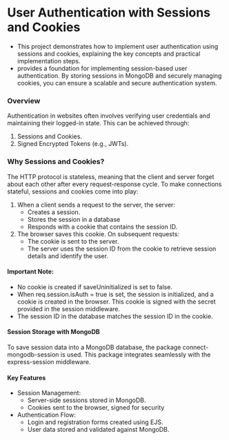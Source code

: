 # User Authentication with Sessions and Cookies

- This project demonstrates how to implement user authentication using sessions and cookies, explaining the key concepts and practical implementation steps.
- provides a foundation for implementing session-based user authentication. By storing sessions in MongoDB and securely managing cookies, you can ensure a scalable and secure authentication system.

### Overview

Authentication in websites often involves verifying user credentials and maintaining their logged-in state. This can be achieved through:
1. Sessions and Cookies.
2. Signed Encrypted Tokens (e.g., JWTs).

### Why Sessions and Cookies?

The HTTP protocol is stateless, meaning that the client and server forget about each other after every request-response cycle. To make connections stateful, sessions and cookies come into play:
1. When a client sends a request to the server, the server:
   - Creates a session.
   - Stores the session in a database
   - Responds with a cookie that contains the session ID.
2. The browser saves this cookie. On subsequent requests:
   - The cookie is sent to the server.
   - The server uses the session ID from the cookie to retrieve session details and identify the user.

#### Important Note:
- No cookie is created if saveUninitialized is set to false.
- When req.session.isAuth = true is set, the session is initialized, and a cookie is created in the browser. This cookie is signed with the secret provided in the session middleware.
- The session ID in the database matches the session ID in the cookie.

#### Session Storage with MongoDB

To save session data into a MongoDB database, the package connect-mongodb-session is used. This package integrates seamlessly with the express-session middleware.

#### Key Features
- Session Management:
   - Server-side sessions stored in MongoDB.
   - Cookies sent to the browser, signed for security
- Authentication Flow:
   - Login and registration forms created using EJS.
   - User data stored and validated against MongoDB.
